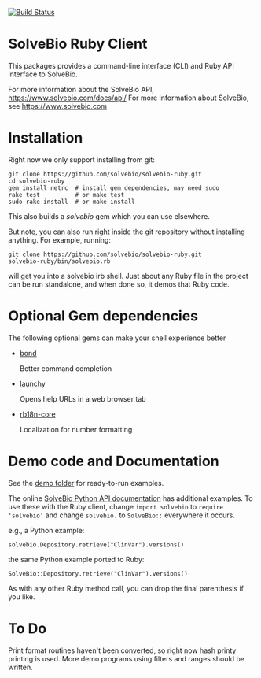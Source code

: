 [![Build Status](https://travis-ci.org/solvebio/solvebio-ruby.svg)](https://travis-ci.org/solvebio/solvebio-ruby)

# SolveBio Ruby Client


This packages provides a command-line interface (CLI) and Ruby API interface to SolveBio.

For more information about the SolveBio API, https://www.solvebio.com/docs/api/
For more information about SolveBio, see https://www.solvebio.com

# Installation

Right now we only support installing from git:

    git clone https://github.com/solvebio/solvebio-ruby.git
	cd solvebio-ruby
	gem install netrc  # install gem dependencies, may need sudo
	rake test          # or make test
    sudo rake install  # or make install

This also builds a *solvebio* gem which you can use elsewhere.

But note, you can also run right inside the git repository without installing anything. For example, running:

    git clone https://github.com/solvebio/solvebio-ruby.git
	solvebio-ruby/bin/solvebio.rb

will get you into a solvebio irb shell. Just about any Ruby file in the project can be run standalone, and when done so, it demos that Ruby code.

# Optional Gem dependencies

The following optional gems can make your shell experience better

* [bond](http://tagaholic.me/bond/)

    Better command completion

* [launchy](https://github.com/copiousfreetime/launchy)

    Opens help URLs in a web browser tab

* [rb18n-core](https://https://github.com/ai/r18n)

    Localization for number formatting

# Demo code and Documentation

See the [demo folder](https://github.com/solvebio/solvebio-ruby/tree/master/demo) for ready-to-run examples.

The online [SolveBio Python API documentation](https://www.solvebio.com/docs/api/?python) has additional examples. To use these with the Ruby client,  change `import solvebio` to `require 'solvebio'` and change `solvebio.` to `SolveBio::` everywhere it occurs.

e.g., a Python example:

    solvebio.Depository.retrieve("ClinVar").versions()

the same Python example ported to Ruby:

    SolveBio::Depository.retrieve("ClinVar").versions()

As with any other Ruby method call, you can drop the final parenthesis if you like.

# To Do

Print format routines haven't been converted, so right now hash printy printing is used. More demo programs using filters and ranges should be written.

